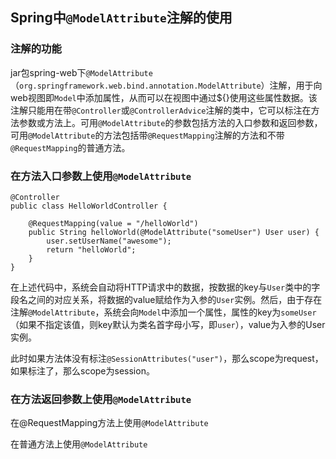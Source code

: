 ## Spring中`@ModelAttribute`注解的使用

### 注解的功能
jar包spring-web下`@ModelAttribute`（`org.springframework.web.bind.annotation.ModelAttribute`）注解，用于向web视图即`Model`中添加属性，从而可以在视图中通过${}使用这些属性数据。该注解只能用在带`@Controller`或`@ControllerAdvice`注解的类中，它可以标注在方法参数或方法上。可用`@ModelAttribute`的参数包括方法的入口参数和返回参数，可用`@ModelAttribute`的方法包括带`@RequestMapping`注解的方法和不带`@RequestMapping`的普通方法。

### 在方法入口参数上使用`@ModelAttribute`
```
@Controller
public class HelloWorldController {

    @RequestMapping(value = "/helloWorld")
    public String helloWorld(@ModelAttribute("someUser") User user) {
        user.setUserName("awesome");
        return "helloWorld";
    }
}
```

在上述代码中，系统会自动将HTTP请求中的数据，按数据的key与`User`类中的字段名之间的对应关系，将数据的value赋给作为入参的`User`实例。然后，由于存在注解`@ModelAttribute`，系统会向`Model`中添加一个属性，属性的key为`someUser`（如果不指定该值，则key默认为类名首字母小写，即`user`），value为入参的User实例。

此时如果方法体没有标注`@SessionAttributes("user")`，那么scope为request，如果标注了，那么scope为session。

### 在方法返回参数上使用`@ModelAttribute`


在@RequestMapping方法上使用`@ModelAttribute`

在普通方法上使用`@ModelAttribute`
